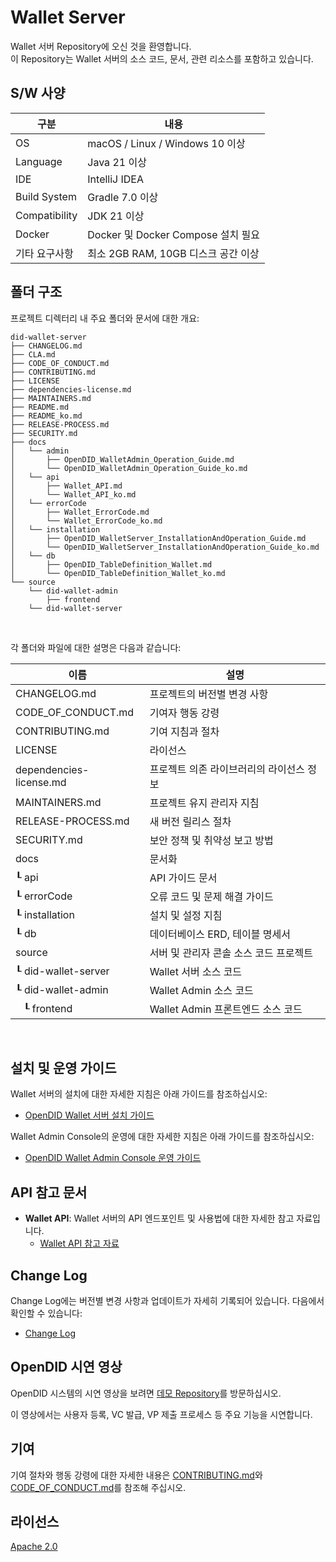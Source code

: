 Wallet Server
==

Wallet 서버 Repository에 오신 것을 환영합니다. <br>
이 Repository는 Wallet 서버의 소스 코드, 문서, 관련 리소스를 포함하고 있습니다.

## S/W 사양
| 구분              | 내용                                 |
|-------------------|--------------------------------------|
| OS                | macOS / Linux / Windows 10 이상       |
| Language          | Java 21 이상                          |
| IDE               | IntelliJ IDEA                         |
| Build System      | Gradle 7.0 이상                        |
| Compatibility     | JDK 21 이상                            |
| Docker            | Docker 및 Docker Compose 설치 필요     |
| 기타 요구사항      | 최소 2GB RAM, 10GB 디스크 공간 이상     |

## 폴더 구조
프로젝트 디렉터리 내 주요 폴더와 문서에 대한 개요:

```
did-wallet-server
├── CHANGELOG.md
├── CLA.md
├── CODE_OF_CONDUCT.md
├── CONTRIBUTING.md
├── LICENSE
├── dependencies-license.md
├── MAINTAINERS.md
├── README.md
├── README_ko.md
├── RELEASE-PROCESS.md
├── SECURITY.md
├── docs
│   └── admin
│       ├── OpenDID_WalletAdmin_Operation_Guide.md
│       └── OpenDID_WalletAdmin_Operation_Guide_ko.md
│   └── api
│       ├── Wallet_API.md
│       └── Wallet_API_ko.md
│   └── errorCode
│       ├── Wallet_ErrorCode.md
│       └── Wallet_ErrorCode_ko.md
│   └── installation
│       ├── OpenDID_WalletServer_InstallationAndOperation_Guide.md
│       └── OpenDID_WalletServer_InstallationAndOperation_Guide_ko.md
│   └── db
│       ├── OpenDID_TableDefinition_Wallet.md
│       └── OpenDID_TableDefinition_Wallet_ko.md
└── source
    └── did-wallet-admin
        ├── frontend
    └── did-wallet-server
```

<br/>

각 폴더와 파일에 대한 설명은 다음과 같습니다:

| 이름                         | 설명                                     |
| ---------------------------- | ---------------------------------------- |
| CHANGELOG.md                 | 프로젝트의 버전별 변경 사항              |
| CODE_OF_CONDUCT.md           | 기여자 행동 강령                         |
| CONTRIBUTING.md              | 기여 지침과 절차                         |
| LICENSE                      | 라이선스                                 |
| dependencies-license.md      | 프로젝트 의존 라이브러리의 라이선스 정보 |
| MAINTAINERS.md               | 프로젝트 유지 관리자 지침                |
| RELEASE-PROCESS.md           | 새 버전 릴리스 절차                      |
| SECURITY.md                  | 보안 정책 및 취약성 보고 방법            |
| docs                         | 문서화                                   |
| ┖ api                        | API 가이드 문서                          |
| ┖ errorCode                  | 오류 코드 및 문제 해결 가이드            |
| ┖ installation               | 설치 및 설정 지침                        |
| ┖ db                         | 데이터베이스 ERD, 테이블 명세서          |
| source                       | 서버 및 관리자 콘솔 소스 코드 프로젝트   |
| ┖ did-wallet-server          | Wallet 서버 소스 코드                    |
| ┖ did-wallet-admin           | Wallet Admin 소스 코드                   |
| &nbsp;&nbsp;&nbsp;┖ frontend | Wallet Admin 프론트엔드 소스 코드        |

<br/>

## 설치 및 운영 가이드

Wallet 서버의 설치에 대한 자세한 지침은 아래 가이드를 참조하십시오:
- [OpenDID Wallet 서버 설치 가이드](docs/installation/OpenDID_WalletServer_Installation_Guide.md)  

Wallet Admin Console의 운영에 대한 자세한 지침은 아래 가이드를 참조하십시오:
- [OpenDID Wallet Admin Console 운영 가이드](docs/admin/OpenDID_WalletAdmin_Operation_Guide_ko.md)  

## API 참고 문서

- **Wallet API**: Wallet 서버의 API 엔드포인트 및 사용법에 대한 자세한 참고 자료입니다.
    - [Wallet API 참고 자료](docs/api/Wallet_API_ko.md)

## Change Log

Change Log에는 버전별 변경 사항과 업데이트가 자세히 기록되어 있습니다. 다음에서 확인할 수 있습니다:
- [Change Log](CHANGELOG.md)

## OpenDID 시연 영상

OpenDID 시스템의 시연 영상을 보려면 [데모 Repository](https://github.com/OmniOneID/did-demo-server)를 방문하십시오. <br>

이 영상에서는 사용자 등록, VC 발급, VP 제출 프로세스 등 주요 기능을 시연합니다.

## 기여

기여 절차와 행동 강령에 대한 자세한 내용은 [CONTRIBUTING.md](CONTRIBUTING.md)와 [CODE_OF_CONDUCT.md](CODE_OF_CONDUCT.md)를 참조해 주십시오.

## 라이선스
[Apache 2.0](LICENSE)
